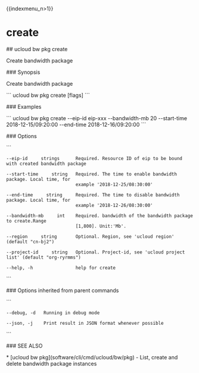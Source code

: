 {{indexmenu_n>1}}

# create

\#\# ucloud bw pkg create

Create bandwidth package

\#\#\# Synopsis

Create bandwidth package

\`\`\` ucloud bw pkg create \[flags\] \`\`\`

\#\#\# Examples

\`\`\` ucloud bw pkg create --eip-id eip-xxx --bandwidth-mb 20
--start-time 2018-12-15/09:20:00 --end-time 2018-12-16/09:20:00 \`\`\`

\#\#\# Options

\`\`\`

``` 
--eip-id     strings      Required. Resource ID of eip to be bound with created bandwidth package 
```

``` 
--start-time     string   Required. The time to enable bandwidth package. Local time, for
                          example '2018-12-25/08:30:00' 
```

``` 
--end-time     string     Required. The time to disable bandwidth package. Local time, for
                          example '2018-12-26/08:30:00' 
```

``` 
--bandwidth-mb     int    Required. bandwidth of the bandwidth package to create.Range
                          [1,800]. Unit:'Mb'. 
```

``` 
--region     string       Optional. Region, see 'ucloud region' (default "cn-bj2") 
```

``` 
--project-id     string   Optional. Project-id, see 'ucloud project list' (default "org-ryrmms") 
```

``` 
--help, -h                help for create 
```

\`\`\`

\#\#\# Options inherited from parent commands

\`\`\`

``` 
--debug, -d   Running in debug mode 
```

``` 
--json, -j    Print result in JSON format whenever possible 
```

\`\`\`

\#\#\# SEE ALSO

\* \[ucloud bw pkg\](software/cli/cmd/ucloud/bw/pkg) - List, create and
delete bandwidth package instances
